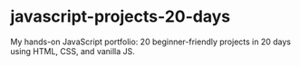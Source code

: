 # javascript-projects-20-days
My hands-on JavaScript portfolio: 20 beginner-friendly projects in 20 days using HTML, CSS, and vanilla JS.
